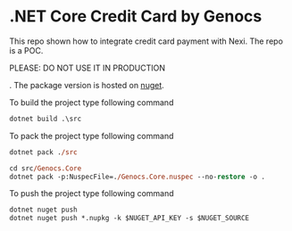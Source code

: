 # .NET Core Credit Card by Genocs


This repo shown how to integrate credit card payment with Nexi. The repo is a POC. 

PLEASE: DO NOT USE IT IN PRODUCTION 

. The package version is hosted on [nuget](https://www.nuget.org/packages).


To build the project type following command
```ps
dotnet build .\src
```

To pack the project type following command
```ps
dotnet pack ./src

cd src/Genocs.Core
dotnet pack -p:NuspecFile=./Genocs.Core.nuspec --no-restore -o .
```


To push the project type following command
```ps
dotnet nuget push
dotnet nuget push *.nupkg -k $NUGET_API_KEY -s $NUGET_SOURCE
```

